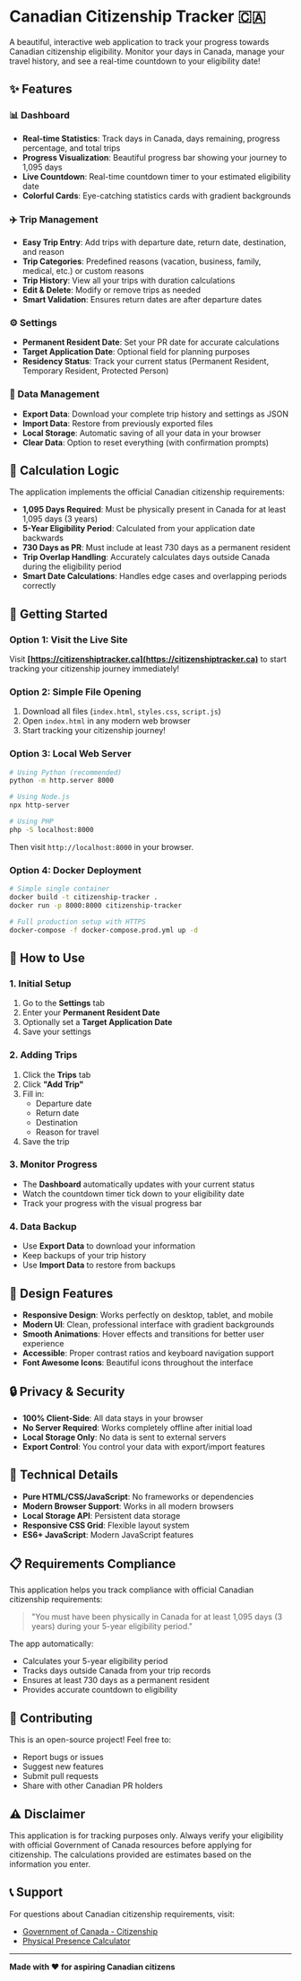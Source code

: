 # Canadian Citizenship Tracker 🇨🇦

A beautiful, interactive web application to track your progress towards Canadian citizenship eligibility. Monitor your days in Canada, manage your travel history, and see a real-time countdown to your eligibility date!

## ✨ Features

### 📊 Dashboard
- **Real-time Statistics**: Track days in Canada, days remaining, progress percentage, and total trips
- **Progress Visualization**: Beautiful progress bar showing your journey to 1,095 days
- **Live Countdown**: Real-time countdown timer to your estimated eligibility date
- **Colorful Cards**: Eye-catching statistics cards with gradient backgrounds

### ✈️ Trip Management
- **Easy Trip Entry**: Add trips with departure date, return date, destination, and reason
- **Trip Categories**: Predefined reasons (vacation, business, family, medical, etc.) or custom reasons
- **Trip History**: View all your trips with duration calculations
- **Edit & Delete**: Modify or remove trips as needed
- **Smart Validation**: Ensures return dates are after departure dates

### ⚙️ Settings
- **Permanent Resident Date**: Set your PR date for accurate calculations
- **Target Application Date**: Optional field for planning purposes
- **Residency Status**: Track your current status (Permanent Resident, Temporary Resident, Protected Person)

### 💾 Data Management
- **Export Data**: Download your complete trip history and settings as JSON
- **Import Data**: Restore from previously exported files
- **Local Storage**: Automatic saving of all your data in your browser
- **Clear Data**: Option to reset everything (with confirmation prompts)

## 🧮 Calculation Logic

The application implements the official Canadian citizenship requirements:

- **1,095 Days Required**: Must be physically present in Canada for at least 1,095 days (3 years)
- **5-Year Eligibility Period**: Calculated from your application date backwards
- **730 Days as PR**: Must include at least 730 days as a permanent resident
- **Trip Overlap Handling**: Accurately calculates days outside Canada during the eligibility period
- **Smart Date Calculations**: Handles edge cases and overlapping periods correctly

## 🚀 Getting Started

### Option 1: Visit the Live Site
Visit **[https://citizenshiptracker.ca](https://citizenshiptracker.ca)** to start tracking your citizenship journey immediately!

### Option 2: Simple File Opening
1. Download all files (`index.html`, `styles.css`, `script.js`)
2. Open `index.html` in any modern web browser
3. Start tracking your citizenship journey!

### Option 3: Local Web Server
```bash
# Using Python (recommended)
python -m http.server 8000

# Using Node.js
npx http-server

# Using PHP
php -S localhost:8000
```

Then visit `http://localhost:8000` in your browser.

### Option 4: Docker Deployment
```bash
# Simple single container
docker build -t citizenship-tracker .
docker run -p 8000:8000 citizenship-tracker

# Full production setup with HTTPS
docker-compose -f docker-compose.prod.yml up -d
```

## 📱 How to Use

### 1. Initial Setup
1. Go to the **Settings** tab
2. Enter your **Permanent Resident Date**
3. Optionally set a **Target Application Date**
4. Save your settings

### 2. Adding Trips
1. Click the **Trips** tab
2. Click **"Add Trip"**
3. Fill in:
   - Departure date
   - Return date
   - Destination
   - Reason for travel
4. Save the trip

### 3. Monitor Progress
- The **Dashboard** automatically updates with your current status
- Watch the countdown timer tick down to your eligibility date
- Track your progress with the visual progress bar

### 4. Data Backup
- Use **Export Data** to download your information
- Keep backups of your trip history
- Use **Import Data** to restore from backups

## 🎨 Design Features

- **Responsive Design**: Works perfectly on desktop, tablet, and mobile
- **Modern UI**: Clean, professional interface with gradient backgrounds
- **Smooth Animations**: Hover effects and transitions for better user experience
- **Accessible**: Proper contrast ratios and keyboard navigation support
- **Font Awesome Icons**: Beautiful icons throughout the interface

## 🔒 Privacy & Security

- **100% Client-Side**: All data stays in your browser
- **No Server Required**: Works completely offline after initial load
- **Local Storage Only**: No data is sent to external servers
- **Export Control**: You control your data with export/import features

## 🌟 Technical Details

- **Pure HTML/CSS/JavaScript**: No frameworks or dependencies
- **Modern Browser Support**: Works in all modern browsers
- **Local Storage API**: Persistent data storage
- **Responsive CSS Grid**: Flexible layout system
- **ES6+ JavaScript**: Modern JavaScript features

## 📋 Requirements Compliance

This application helps you track compliance with official Canadian citizenship requirements:

> "You must have been physically in Canada for at least 1,095 days (3 years) during your 5-year eligibility period."

The app automatically:
- Calculates your 5-year eligibility period
- Tracks days outside Canada from your trip records
- Ensures at least 730 days as a permanent resident
- Provides accurate countdown to eligibility

## 🤝 Contributing

This is an open-source project! Feel free to:
- Report bugs or issues
- Suggest new features
- Submit pull requests
- Share with other Canadian PR holders

## ⚠️ Disclaimer

This application is for tracking purposes only. Always verify your eligibility with official Government of Canada resources before applying for citizenship. The calculations provided are estimates based on the information you enter.

## 📞 Support

For questions about Canadian citizenship requirements, visit:
- [Government of Canada - Citizenship](https://www.canada.ca/en/immigration-refugees-citizenship/services/canadian-citizenship.html)
- [Physical Presence Calculator](https://eservices.cic.gc.ca/rescalc/resCalcStartNew.do)

---

**Made with ❤️ for aspiring Canadian citizens**
